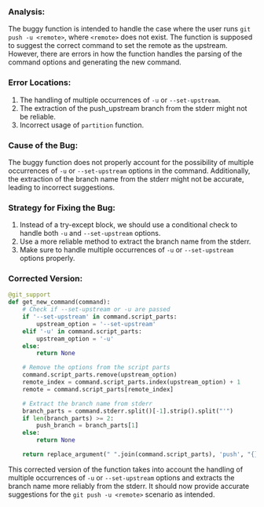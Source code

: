 ### Analysis:
The buggy function is intended to handle the case where the user runs `git push -u <remote>`, where `<remote>` does not exist. The function is supposed to suggest the correct command to set the remote as the upstream. However, there are errors in how the function handles the parsing of the command options and generating the new command.

### Error Locations:
1. The handling of multiple occurrences of `-u` or `--set-upstream`.
2. The extraction of the push_upstream branch from the stderr might not be reliable.
3. Incorrect usage of `partition` function.

### Cause of the Bug:
The buggy function does not properly account for the possibility of multiple occurrences of `-u` or `--set-upstream` options in the command. Additionally, the extraction of the branch name from the stderr might not be accurate, leading to incorrect suggestions.

### Strategy for Fixing the Bug:
1. Instead of a try-except block, we should use a conditional check to handle both `-u` and `--set-upstream` options.
2. Use a more reliable method to extract the branch name from the stderr.
3. Make sure to handle multiple occurrences of `-u` or `--set-upstream` options properly.

### Corrected Version:
```python
@git_support
def get_new_command(command):
    # Check if --set-upstream or -u are passed
    if '--set-upstream' in command.script_parts:
        upstream_option = '--set-upstream'
    elif '-u' in command.script_parts:
        upstream_option = '-u'
    else:
        return None

    # Remove the options from the script parts
    command.script_parts.remove(upstream_option)
    remote_index = command.script_parts.index(upstream_option) + 1
    remote = command.script_parts[remote_index]

    # Extract the branch name from stderr
    branch_parts = command.stderr.split()[-1].strip().split("'")
    if len(branch_parts) >= 2:
        push_branch = branch_parts[1]
    else:
        return None

    return replace_argument(" ".join(command.script_parts), 'push', "{} {}".format(remote, push_branch))
```

This corrected version of the function takes into account the handling of multiple occurrences of `-u` or `--set-upstream` options and extracts the branch name more reliably from the stderr. It should now provide accurate suggestions for the `git push -u <remote>` scenario as intended.